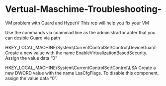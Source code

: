 # Vertual-Maschime-Troubleshooting-
VM problem with Guard and HyperV
This rep will help you fix your VM 

Use the commands via coammad line as the administrartor aafer that you can desible Guard via path 


HKEY_LOCAL_MACHINE\System\CurrentControlSet\Control\DeviceGuard
Create a new value with the name EnableVirtualizationBasedSecurity. Assign the value data “0” 

HKEY_LOCAL_MACHINE\System\CurrentControlSet\Control\LSA
Create a new DWORD value with the name LsaCfgFlags. To disable this component, assign the value data “0”.
